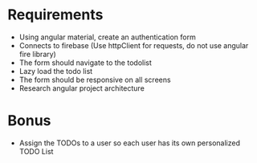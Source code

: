 # Requirements

- Using angular material, create an authentication form
- Connects to firebase (Use httpClient for requests, do not use angular fire library)
- The form should navigate to the todolist
- Lazy load the todo list
- The form should be responsive on all screens
- Research angular project architecture

# Bonus

- Assign the TODOs to a user so each user has its own personalized TODO List
